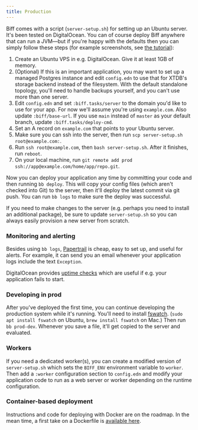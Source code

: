 ```yaml
---
title: Production
---
```


Biff comes with a script (`server-setup.sh`) for setting up an Ubuntu server. It's
been tested on DigitalOcean. You can of course deploy Biff anywhere that can
run a JVM&mdash;but if you're happy with the defaults then you can simply
follow these steps (for example screenshots, see [the tutorial](https://biffweb.com/docs/tutorial/deploy/)):

1. Create an Ubuntu VPS in e.g. DigitalOcean. Give it at least 1GB of memory.
2. (Optional) If this is an important application, you may want to set up a
   managed Postgres instance and edit `config.edn` to use that for XTDB's
   storage backend instead of the filesystem. With the default standalone
   topology, you'll need to handle backups yourself, and you can't use more
   than one server.
3. Edit `config.edn` and set `:biff.tasks/server` to the domain you'd like to
   use for your app. For now we'll assume you're using `example.com`. Also
   update `:biff/base-url`. If you use `main` instead of `master` as your
   default branch, update `:biff.tasks/deploy-cmd`.
4. Set an A record on `example.com` that points to your Ubuntu server.
5. Make sure you can ssh into the server, then run `scp server-setup.sh root@example.com:`.
6. Run `ssh root@example.com`, then `bash server-setup.sh`. After it finishes, run `reboot`.
7. On your local machine, run `git remote add prod ssh://app@example.com/home/app/repo.git`.

Now you can deploy your application any time by committing your code and then
running `bb deploy`. This will copy your config files (which aren't checked
into Git) to the server, then it'll deploy the latest commit via git push. You can run
`bb logs` to make sure the deploy was successful.

If you need to make changes to the server (e.g. perhaps you need to install an
additional package), be sure to update `server-setup.sh` so you can always
easily provision a new server from scratch.

### Monitoring and alerting

Besides using `bb logs`, [Papertrail](https://www.papertrail.com/) is cheap,
easy to set up, and useful for alerts. For example, it can send you an email
whenever your application logs include the text `Exception`.

DigitalOcean provides [uptime checks](https://www.digitalocean.com/products/uptime-monitoring)
which are useful if e.g. your application fails to start.

### Developing in prod

After you've deployed the first time, you can continue developing the production
system while it's running. You'll need to install
[fswatch](https://emcrisostomo.github.io/fswatch/getting.html).
(`sudo apt install fswatch` on Ubuntu, `brew install fswatch` on Mac.) Then run
`bb prod-dev`. Whenever you save a file, it'll get copied to the server and
evaluated.

### Workers

If you need a dedicated worker(s), you can create a modified version of
`server-setup.sh` which sets the `BIFF_ENV` environment variable to `worker`.
Then add a `:worker` configuration section to `config.edn` and modify your
application code to run as a web server or worker depending on the runtime
configuration.

### Container-based deployment

Instructions and code for deploying with Docker are on the roadmap. In the mean time, a first
take on a Dockerfile is [available here](https://gist.github.com/jacobobryant/d3b2654c36161414a7b6a306b3f678b5).
